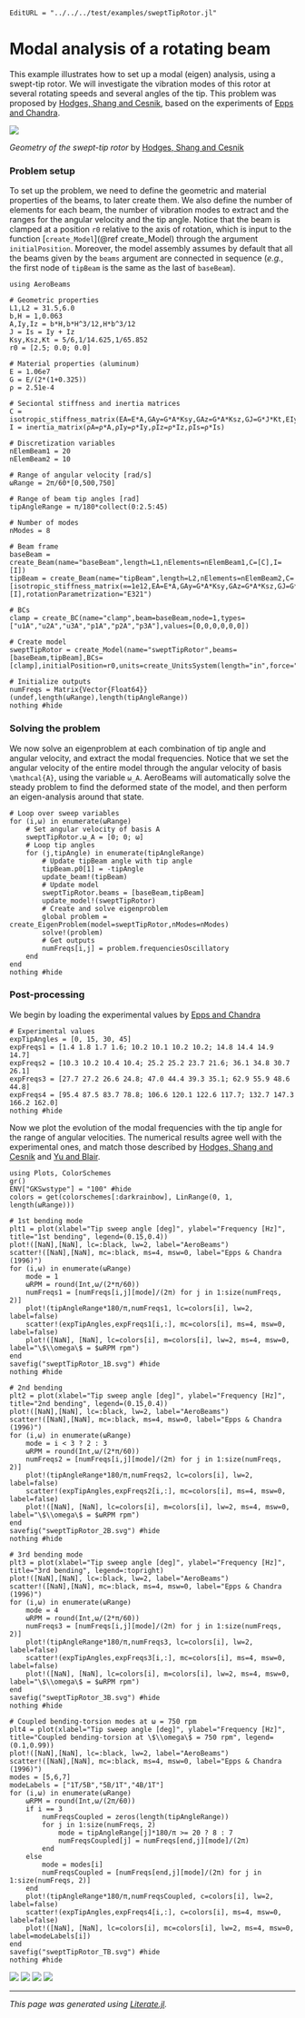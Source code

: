 ```@meta
EditURL = "../../../test/examples/sweptTipRotor.jl"
```

# Modal analysis of a rotating beam
This example illustrates how to set up a modal (eigen) analysis, using a swept-tip rotor. We will investigate the vibration modes of this rotor at several rotating speeds and several angles of the tip. This problem was proposed by [Hodges, Shang and Cesnik](https://doi.org/10.2514/6.1995-1174), based on the experiments of [Epps and Chandra](https://doi.org/10.4050/JAHS.41.29).

![](../assets/sweptTipRotor.png)

*Geometry of the swept-tip rotor* by [Hodges, Shang and Cesnik](https://doi.org/10.2514/6.1995-1174)

### Problem setup
To set up the problem, we need to define the geometric and material properties of the beams, to later create them. We also define the number of elements for each beam, the number of vibration modes to extract and the ranges for the angular velocity and the tip angle. Notice that the beam is clamped at a position `r0` relative to the axis of rotation, which is input to the function [`create_Model`](@ref create_Model) through the argument `initialPosition`. Moreover, the model assembly assumes by default that all the beams given by the `beams` argument are connected in sequence (*e.g.*, the first node of `tipBeam` is the same as the last of `baseBeam`).

````@example sweptTipRotor
using AeroBeams

# Geometric properties
L1,L2 = 31.5,6.0
b,H = 1,0.063
A,Iy,Iz = b*H,b*H^3/12,H*b^3/12
J = Is = Iy + Iz
Ksy,Ksz,Kt = 5/6,1/14.625,1/65.852
r0 = [2.5; 0.0; 0.0]

# Material properties (aluminum)
E = 1.06e7
G = E/(2*(1+0.325))
ρ = 2.51e-4

# Seciontal stiffness and inertia matrices
C = isotropic_stiffness_matrix(EA=E*A,GAy=G*A*Ksy,GAz=G*A*Ksz,GJ=G*J*Kt,EIy=E*Iy,EIz=E*Iz)
I = inertia_matrix(ρA=ρ*A,ρIy=ρ*Iy,ρIz=ρ*Iz,ρIs=ρ*Is)

# Discretization variables
nElemBeam1 = 20
nElemBeam2 = 10

# Range of angular velocity [rad/s]
ωRange = 2π/60*[0,500,750]

# Range of beam tip angles [rad]
tipAngleRange = π/180*collect(0:2.5:45)

# Number of modes
nModes = 8

# Beam frame
baseBeam = create_Beam(name="baseBeam",length=L1,nElements=nElemBeam1,C=[C],I=[I])
tipBeam = create_Beam(name="tipBeam",length=L2,nElements=nElemBeam2,C=[isotropic_stiffness_matrix(∞=1e12,EA=E*A,GAy=G*A*Ksy,GAz=G*A*Ksz,GJ=G*J*Kt,EIy=E*Iy,EIz=E*Iz)],I=[I],rotationParametrization="E321")

# BCs
clamp = create_BC(name="clamp",beam=baseBeam,node=1,types=["u1A","u2A","u3A","p1A","p2A","p3A"],values=[0,0,0,0,0,0])

# Create model
sweptTipRotor = create_Model(name="sweptTipRotor",beams=[baseBeam,tipBeam],BCs=[clamp],initialPosition=r0,units=create_UnitsSystem(length="in",force="lbf",frequency="Hz"))

# Initialize outputs
numFreqs = Matrix{Vector{Float64}}(undef,length(ωRange),length(tipAngleRange))
nothing #hide
````

### Solving the problem
We now solve an eigenproblem at each combination of tip angle and angular velocity, and extract the modal frequencies. Notice that we set the angular velocity of the entire model through the angular velocity of basis ``\mathcal{A}``, using the variable `ω_A`. AeroBeams will automatically solve the steady problem to find the deformed state of the model, and then perform an eigen-analysis around that state.

````@example sweptTipRotor
# Loop over sweep variables
for (i,ω) in enumerate(ωRange)
    # Set angular velocity of basis A
    sweptTipRotor.ω_A = [0; 0; ω]
    # Loop tip angles
    for (j,tipAngle) in enumerate(tipAngleRange)
        # Update tipBeam angle with tip angle
        tipBeam.p0[1] = -tipAngle
        update_beam!(tipBeam)
        # Update model
        sweptTipRotor.beams = [baseBeam,tipBeam]
        update_model!(sweptTipRotor)
        # Create and solve eigenproblem
        global problem = create_EigenProblem(model=sweptTipRotor,nModes=nModes)
        solve!(problem)
        # Get outputs
        numFreqs[i,j] = problem.frequenciesOscillatory
    end
end
nothing #hide
````

### Post-processing
We begin by loading the experimental values by [Epps and Chandra](https://doi.org/10.4050/JAHS.41.29)

````@example sweptTipRotor
# Experimental values
expTipAngles = [0, 15, 30, 45]
expFreqs1 = [1.4 1.8 1.7 1.6; 10.2 10.1 10.2 10.2; 14.8 14.4 14.9 14.7]
expFreqs2 = [10.3 10.2 10.4 10.4; 25.2 25.2 23.7 21.6; 36.1 34.8 30.7 26.1]
expFreqs3 = [27.7 27.2 26.6 24.8; 47.0 44.4 39.3 35.1; 62.9 55.9 48.6 44.8]
expFreqs4 = [95.4 87.5 83.7 78.8; 106.6 120.1 122.6 117.7; 132.7 147.3 166.2 162.0]
nothing #hide
````

Now we plot the evolution of the modal frequencies with the tip angle for the range of angular velocities. The numerical results agree well with the experimental ones, and match those described by [Hodges, Shang and Cesnik](https://doi.org/10.2514/6.1995-1174) and [Yu and Blair](https://doi.org/10.1016/j.compstruct.2012.04.007).

````@example sweptTipRotor
using Plots, ColorSchemes
gr()
ENV["GKSwstype"] = "100" #hide
colors = get(colorschemes[:darkrainbow], LinRange(0, 1, length(ωRange)))

# 1st bending mode
plt1 = plot(xlabel="Tip sweep angle [deg]", ylabel="Frequency [Hz]", title="1st bending", legend=(0.15,0.4))
plot!([NaN],[NaN], lc=:black, lw=2, label="AeroBeams")
scatter!([NaN],[NaN], mc=:black, ms=4, msw=0, label="Epps & Chandra (1996)")
for (i,ω) in enumerate(ωRange)
    mode = 1
    ωRPM = round(Int,ω/(2*π/60))
    numFreqs1 = [numFreqs[i,j][mode]/(2π) for j in 1:size(numFreqs, 2)]
    plot!(tipAngleRange*180/π,numFreqs1, lc=colors[i], lw=2, label=false)
    scatter!(expTipAngles,expFreqs1[i,:], mc=colors[i], ms=4, msw=0, label=false)
    plot!([NaN], [NaN], lc=colors[i], m=colors[i], lw=2, ms=4, msw=0, label="\$\\omega\$ = $ωRPM rpm")
end
savefig("sweptTipRotor_1B.svg") #hide
nothing #hide

# 2nd bending
plt2 = plot(xlabel="Tip sweep angle [deg]", ylabel="Frequency [Hz]", title="2nd bending", legend=(0.15,0.4))
plot!([NaN],[NaN], lc=:black, lw=2, label="AeroBeams")
scatter!([NaN],[NaN], mc=:black, ms=4, msw=0, label="Epps & Chandra (1996)")
for (i,ω) in enumerate(ωRange)
    mode = i < 3 ? 2 : 3
    ωRPM = round(Int,ω/(2*π/60))
    numFreqs2 = [numFreqs[i,j][mode]/(2π) for j in 1:size(numFreqs, 2)]
    plot!(tipAngleRange*180/π,numFreqs2, lc=colors[i], lw=2, label=false)
    scatter!(expTipAngles,expFreqs2[i,:], mc=colors[i], ms=4, msw=0, label=false)
    plot!([NaN], [NaN], lc=colors[i], m=colors[i], lw=2, ms=4, msw=0, label="\$\\omega\$ = $ωRPM rpm")
end
savefig("sweptTipRotor_2B.svg") #hide
nothing #hide

# 3rd bending mode
plt3 = plot(xlabel="Tip sweep angle [deg]", ylabel="Frequency [Hz]", title="3rd bending", legend=:topright)
plot!([NaN],[NaN], lc=:black, lw=2, label="AeroBeams")
scatter!([NaN],[NaN], mc=:black, ms=4, msw=0, label="Epps & Chandra (1996)")
for (i,ω) in enumerate(ωRange)
    mode = 4
    ωRPM = round(Int,ω/(2*π/60))
    numFreqs3 = [numFreqs[i,j][mode]/(2π) for j in 1:size(numFreqs, 2)]
    plot!(tipAngleRange*180/π,numFreqs3, lc=colors[i], lw=2, label=false)
    scatter!(expTipAngles,expFreqs3[i,:], mc=colors[i], ms=4, msw=0, label=false)
    plot!([NaN], [NaN], lc=colors[i], m=colors[i], lw=2, ms=4, msw=0, label="\$\\omega\$ = $ωRPM rpm")
end
savefig("sweptTipRotor_3B.svg") #hide
nothing #hide

# Coupled bending-torsion modes at ω = 750 rpm
plt4 = plot(xlabel="Tip sweep angle [deg]", ylabel="Frequency [Hz]", title="Coupled bending-torsion at \$\\omega\$ = 750 rpm", legend=(0.1,0.99))
plot!([NaN],[NaN], lc=:black, lw=2, label="AeroBeams")
scatter!([NaN],[NaN], mc=:black, ms=4, msw=0, label="Epps & Chandra (1996)")
modes = [5,6,7]
modeLabels = ["1T/5B","5B/1T","4B/1T"]
for (i,ω) in enumerate(ωRange)
    ωRPM = round(Int,ω/(2π/60))
    if i == 3
        numFreqsCoupled = zeros(length(tipAngleRange))
        for j in 1:size(numFreqs, 2)
            mode = tipAngleRange[j]*180/π >= 20 ? 8 : 7
            numFreqsCoupled[j] = numFreqs[end,j][mode]/(2π)
        end
    else
        mode = modes[i]
        numFreqsCoupled = [numFreqs[end,j][mode]/(2π) for j in 1:size(numFreqs, 2)]
    end
    plot!(tipAngleRange*180/π,numFreqsCoupled, c=colors[i], lw=2, label=false)
    scatter!(expTipAngles,expFreqs4[i,:], c=colors[i], ms=4, msw=0, label=false)
    plot!([NaN], [NaN], lc=colors[i], mc=colors[i], lw=2, ms=4, msw=0, label=modeLabels[i])
end
savefig("sweptTipRotor_TB.svg") #hide
nothing #hide
````

![](sweptTipRotor_1B.svg)
![](sweptTipRotor_2B.svg)
![](sweptTipRotor_3B.svg)
![](sweptTipRotor_TB.svg)

---

*This page was generated using [Literate.jl](https://github.com/fredrikekre/Literate.jl).*

